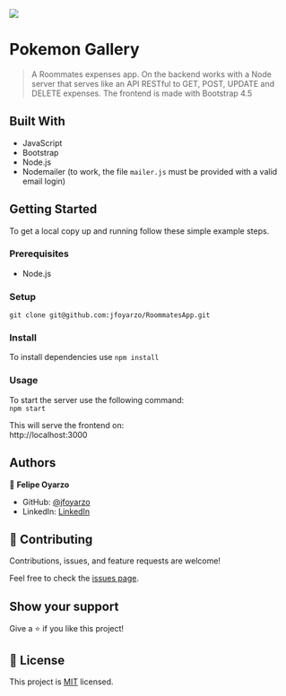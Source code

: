 ![](https://img.shields.io/badge/DesafioLATAM-important)

# Pokemon Gallery

> A Roommates expenses app. On the backend works with a Node server that serves like an API RESTful to GET, POST, UPDATE and DELETE expenses. The frontend is made with Bootstrap 4.5


## Built With

- JavaScript
- Bootstrap
- Node.js
- Nodemailer (to work, the file `mailer.js` must be provided with a valid email login)

## Getting Started


To get a local copy up and running follow these simple example steps.

### Prerequisites

- Node.js

### Setup

`git clone git@github.com:jfoyarzo/RoommatesApp.git`

### Install

To install dependencies use `npm install`

### Usage

To start the server use the following command: <br>
`npm start`<br>

This will serve the frontend on:<br>
http://localhost:3000 <br>

## Authors

👤 **Felipe Oyarzo**

- GitHub: [@jfoyarzo](https://github.com/jfoyarzo)
- LinkedIn: [LinkedIn](https://www.linkedin.com/in/jorge-felipe-oyarzo-contreras-647118247/)

## 🤝 Contributing

Contributions, issues, and feature requests are welcome!

Feel free to check the [issues page](https://github.com/jfoyarzo/RoommatesApp/issues).

## Show your support

Give a ⭐️ if you like this project!

## 📝 License

This project is [MIT](./LICENSE) licensed.
